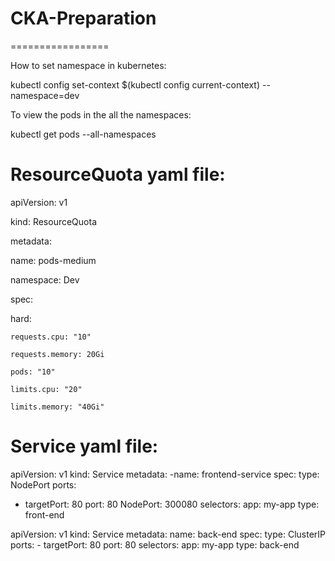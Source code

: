# CKA-Preparation
=================

How to set namespace in kubernetes:

kubectl config set-context $(kubectl config current-context) --namespace=dev

To view the pods in the all the namespaces:

kubectl get pods --all-namespaces

ResourceQuota yaml file:
=======================

apiVersion: v1

kind: ResourceQuota

metadata:

  name: pods-medium
  
  namespace: Dev
  
spec:

  hard:
  
    requests.cpu: "10"
    
    requests.memory: 20Gi
    
    pods: "10"
    
    limits.cpu: "20"
    
    limits.memory: "40Gi"

Service yaml file:
==================
apiVersion: v1
kind: Service
metadata: 
   -name: frontend-service
spec:
  type: NodePort
  ports:
  - targetPort: 80
    port: 80
    NodePort: 300080
  selectors:
     app: my-app
     type: front-end



apiVersion: v1
kind: Service
metadata: 
  name: back-end
spec:
   type: ClusterIP
   ports:
     - targetPort: 80
       port: 80
   selectors:
      app: my-app
      type: back-end
